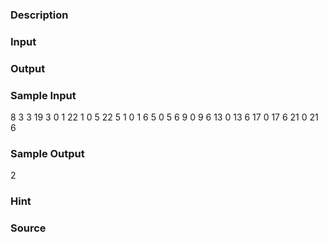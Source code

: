 
### Description

### Input

### Output

### Sample Input
8 3 3 19 3
0 1 22 1
0 5 22 5
1 0 1 6
5 0 5 6
9 0 9 6
13 0 13 6
17 0 17 6
21 0 21 6

### Sample Output
2
### Hint

### Source
